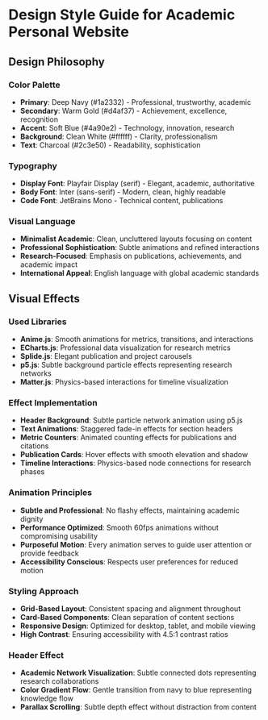 # Design Style Guide for Academic Personal Website

## Design Philosophy

### Color Palette
- **Primary**: Deep Navy (#1a2332) - Professional, trustworthy, academic
- **Secondary**: Warm Gold (#d4af37) - Achievement, excellence, recognition  
- **Accent**: Soft Blue (#4a90e2) - Technology, innovation, research
- **Background**: Clean White (#ffffff) - Clarity, professionalism
- **Text**: Charcoal (#2c3e50) - Readability, sophistication

### Typography
- **Display Font**: Playfair Display (serif) - Elegant, academic, authoritative
- **Body Font**: Inter (sans-serif) - Modern, clean, highly readable
- **Code Font**: JetBrains Mono - Technical content, publications

### Visual Language
- **Minimalist Academic**: Clean, uncluttered layouts focusing on content
- **Professional Sophistication**: Subtle animations and refined interactions
- **Research-Focused**: Emphasis on publications, achievements, and academic impact
- **International Appeal**: English language with global academic standards

## Visual Effects

### Used Libraries
- **Anime.js**: Smooth animations for metrics, transitions, and interactions
- **ECharts.js**: Professional data visualization for research metrics
- **Splide.js**: Elegant publication and project carousels
- **p5.js**: Subtle background particle effects representing research networks
- **Matter.js**: Physics-based interactions for timeline visualization

### Effect Implementation
- **Header Background**: Subtle particle network animation using p5.js
- **Text Animations**: Staggered fade-in effects for section headers
- **Metric Counters**: Animated counting effects for publications and citations
- **Publication Cards**: Hover effects with smooth elevation and shadow
- **Timeline Interactions**: Physics-based node connections for research phases

### Animation Principles
- **Subtle and Professional**: No flashy effects, maintaining academic dignity
- **Performance Optimized**: Smooth 60fps animations without compromising usability
- **Purposeful Motion**: Every animation serves to guide user attention or provide feedback
- **Accessibility Conscious**: Respects user preferences for reduced motion

### Styling Approach
- **Grid-Based Layout**: Consistent spacing and alignment throughout
- **Card-Based Components**: Clean separation of content sections
- **Responsive Design**: Optimized for desktop, tablet, and mobile viewing
- **High Contrast**: Ensuring accessibility with 4.5:1 contrast ratios

### Header Effect
- **Academic Network Visualization**: Subtle connected dots representing research collaborations
- **Color Gradient Flow**: Gentle transition from navy to blue representing knowledge flow
- **Parallax Scrolling**: Subtle depth effect without distraction from content